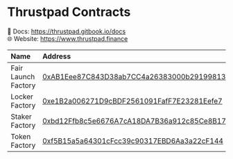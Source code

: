 # Thrustpad Contracts

📖 Docs: https://thrustpad.gitbook.io/docs  
🌐 Website: https://www.thrustpad.finance

| Name | Address |
| :------ | :------ |
| Fair Launch Factory | [0xAB1Eee87C843D38ab7CC4a26383000b291998130](https://opencampus-codex.blockscout.com/address/0xAB1Eee87C843D38ab7CC4a26383000b291998130) |
| Locker Factory | [0xe1B2a006271D9cBDF2561091FafF7E23281Eefe7](https://opencampus-codex.blockscout.com/address/0xe1B2a006271D9cBDF2561091FafF7E23281Eefe7) |
| Staker Factory | [0xbd12Ffb8c5e6676A7cA18DA7B36a912c85Ce8B17](https://opencampus-codex.blockscout.com/address/0xbd12Ffb8c5e6676A7cA18DA7B36a912c85Ce8B17) |
| Token Factory | [0xf5B15a5a64301cFcc39c90317EBD6Aa3a22cF144](https://opencampus-codex.blockscout.com/address/0xf5B15a5a64301cFcc39c90317EBD6Aa3a22cF144) |